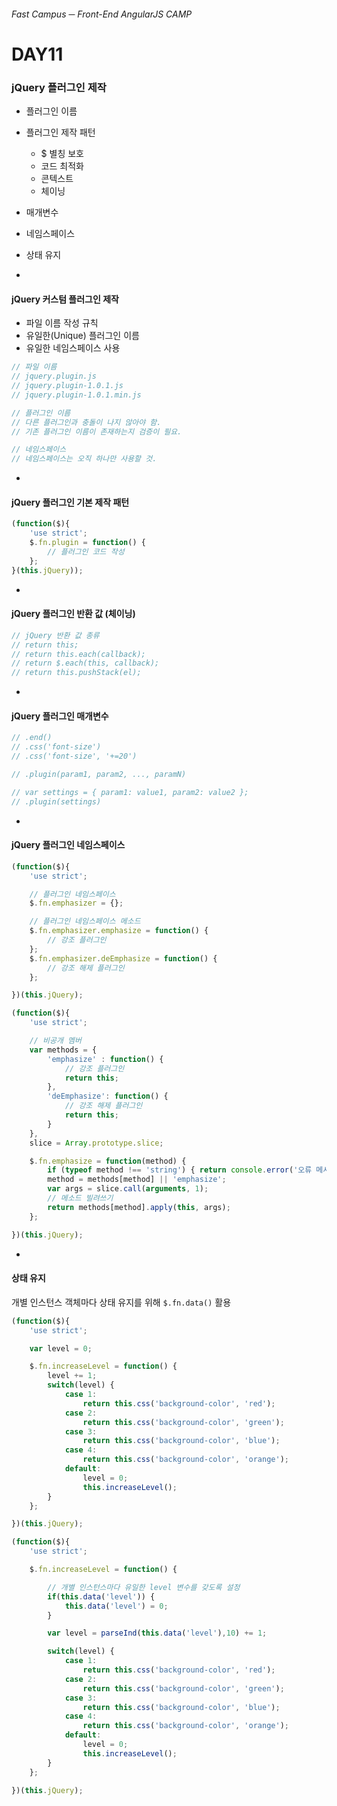 ###### Fast Campus ─ Front-End AngularJS CAMP

# DAY11

### jQuery 플러그인 제작

- 플러그인 이름
- 플러그인 제작 패턴
    - $ 별칭 보호
    - 코드 최적화
    - 콘텍스트
    - 체이닝
- 매개변수
- 네임스페이스
- 상태 유지

-

#### jQuery 커스텀 플러그인 제작

- 파일 이름 작성 규칙
- 유일한(Unique) 플러그인 이름
- 유일한 네임스페이스 사용

```js
// 파일 이름
// jquery.plugin.js
// jquery.plugin-1.0.1.js
// jquery.plugin-1.0.1.min.js

// 플러그인 이름
// 다른 플러그인과 충돌이 나지 않아야 함.
// 기존 플러그인 이름이 존재하는지 검증이 필요.

// 네임스페이스
// 네임스페이스는 오직 하나만 사용할 것.
```

-

#### jQuery 플러그인 기본 제작 패턴

```js
(function($){
    'use strict';
    $.fn.plugin = function() {
        // 플러그인 코드 작성
    };
}(this.jQuery));
```

-

#### jQuery 플러그인 반환 값 (체이닝)

```js
// jQuery 반환 값 종류
// return this;
// return this.each(callback);
// return $.each(this, callback);
// return this.pushStack(el);
```

-

#### jQuery 플러그인 매개변수

```js
// .end()
// .css('font-size')
// .css('font-size', '+=20')

// .plugin(param1, param2, ..., paramN)

// var settings = { param1: value1, param2: value2 };
// .plugin(settings)
```

-

#### jQuery 플러그인 네임스페이스

```js
(function($){
    'use strict';

    // 플러그인 네임스페이스
    $.fn.emphasizer = {};

    // 플러그인 네임스페이스 메소드
    $.fn.emphasizer.emphasize = function() {
        // 강조 플러그인
    };
    $.fn.emphasizer.deEmphasize = function() {
        // 강조 해제 플러그인
    };

})(this.jQuery);
```

```js
(function($){
    'use strict';

    // 비공개 멤버
    var methods = {
        'emphasize' : function() {
            // 강조 플러그인
            return this;
        },
        'deEmphasize': function() {
            // 강조 해제 플러그인
            return this;
        }
    },
    slice = Array.prototype.slice;

    $.fn.emphasize = function(method) {
        if (typeof method !== 'string') { return console.error('오류 메시지'); }
        method = methods[method] || 'emphasize';
        var args = slice.call(arguments, 1);
        // 메소드 빌려쓰기
        return methods[method].apply(this, args);
    };

})(this.jQuery);
```

-

#### 상태 유지

개별 인스턴스 객체마다 상태 유지를 위해 `$.fn.data()` 활용


```js
(function($){
    'use strict';

    var level = 0;

    $.fn.increaseLevel = function() {
        level += 1;
        switch(level) {
            case 1:
                return this.css('background-color', 'red');
            case 2:
                return this.css('background-color', 'green');
            case 3:
                return this.css('background-color', 'blue');
            case 4:
                return this.css('background-color', 'orange');
            default:
                level = 0;
                this.increaseLevel();
        }
    };

})(this.jQuery);
```

```js
(function($){
    'use strict';

    $.fn.increaseLevel = function() {

        // 개별 인스턴스마다 유일한 level 변수를 갖도록 설정
        if(this.data('level')) {
            this.data('level') = 0;
        }

        var level = parseInd(this.data('level'),10) += 1;

        switch(level) {
            case 1:
                return this.css('background-color', 'red');
            case 2:
                return this.css('background-color', 'green');
            case 3:
                return this.css('background-color', 'blue');
            case 4:
                return this.css('background-color', 'orange');
            default:
                level = 0;
                this.increaseLevel();
        }
    };

})(this.jQuery);
```